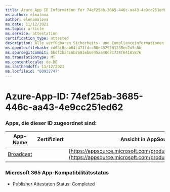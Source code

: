 ```yaml
---
title: Azure App ID Information for 74ef25ab-3685-446c-aa43-4e9cc251ed62
ms.author: elmalova
author: elenamalova
ms.date: 11/12/2021
ms.topic: article
ms.service: attestation
certification_type: attested
description: Alle verfügbaren Sicherheits- und Complianceinformationen für 74ef25ab-3685-446c-aa43-4e9cc251ed62.
ms.openlocfilehash: cd63f8cab64c471fdcc80e4329281288ee2d5c8b
ms.sourcegitcommit: bbdf2ba4c6b7682eb6645aa40671738f64105876
ms.translationtype: MT
ms.contentlocale: de-DE
ms.lasthandoff: 11/12/2021
ms.locfileid: "60932747"
---
```

# <a name="azure-app-id-74ef25ab-3685-446c-aa43-4e9cc251ed62"></a>Azure-App-ID: 74ef25ab-3685-446c-aa43-4e9cc251ed62


### <a name="apps-associated-with-this-id"></a>Apps, die dieser ID zugeordnet sind:
| **App-Name** | **Zertifiziert** | **Ansicht in AppSource** |
|--------------|---------------|-----------------------|
| [Broadcast](https://docs.microsoft.com/microsoft-365-app-certification/forward/WA200002697) |  | [https://appsource.microsoft.com/product/office/WA200002697](https://appsource.microsoft.com/product/office/WA200002697) |

### <a name="microsoft-365-app-compliance-status"></a>Microsoft 365 App-Kompatibilitätsstatus
- Publisher Attestaton Status: Completed
